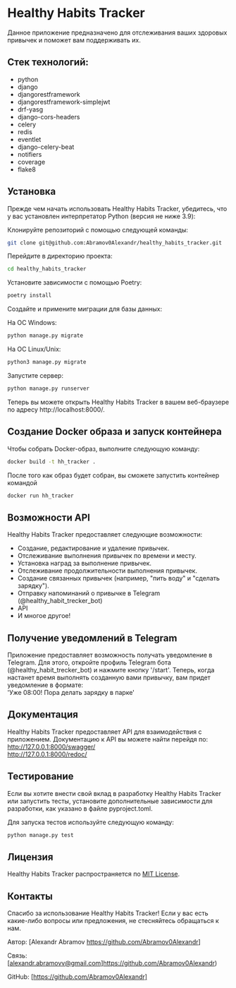 # Healthy Habits Tracker

Данное приложение предназначено для отслеживания ваших здоровых привычек и поможет вам поддерживать их.


## Стек технологий:
   - python
   - django
   - djangorestframework
   - djangorestframework-simplejwt
   - drf-yasg
   - django-cors-headers
   - celery
   - redis
   - eventlet
   - django-celery-beat
   - notifiers
   - coverage
   - flake8


## Установка
Прежде чем начать использовать Healthy Habits Tracker, убедитесь, что у вас установлен 
интерпретатор Python (версия не ниже 3.9):

Клонируйте репозиторий с помощью следующей команды:
   ```bash
   git clone git@github.com:Abramov0Alexandr/healthy_habits_tracker.git
   ```

Перейдите в директорию проекта:
   ```bash
   cd healthy_habits_tracker
   ```

Установите зависимости с помощью Poetry:

   ```bash
   poetry install
   ```

Создайте и примените миграции для базы данных:

На ОС Windows:
   ```bash
   python manage.py migrate
   ```

На ОС Linux/Unix:

   ```bash
   python3 manage.py migrate
   ```

Запустите сервер:
   ```bash
   python manage.py runserver
   ```

Теперь вы можете открыть Healthy Habits Tracker в вашем веб-браузере по адресу http://localhost:8000/.


## Создание Docker образа и запуск контейнера
Чтобы собрать Docker-образ, выполните следующую команду:
   ```bash
  docker build -t hh_tracker .
   ```

После того как образ будет собран, вы сможете запустить контейнер командой
   ```bash
  docker run hh_tracker
   ```

## Возможности API
Healthy Habits Tracker предоставляет следующие возможности:

- Создание, редактирование и удаление привычек.
- Отслеживание выполнения привычек по времени и месту.
- Установка наград за выполнение привычек.
- Отслеживание продолжительности выполнения привычек.
- Создание связанных привычек (например, "пить воду" и "сделать зарядку").
- Отправку напоминаний о привычке в Telegram (@healthy_habit_trecker_bot)
- API
- И многое другое!

## Получение уведомлений в Telegram
Приложение предоставляет возможность получать уведомление в Telegram.
Для этого, откройте профиль Telegram бота (@healthy_habit_trecker_bot) и нажмите кнопку '/start'.
Теперь, когда настанет время выполнять созданную вами привычку, вам придет уведомление в формате: <br>
'Уже 08:00! Пора делать зарядку в парке'

## Документация
Healthy Habits Tracker предоставляет API для взаимодействия с приложением. Документацию к API вы можете найти перейдя по:<br>
http://127.0.0.1:8000/swagger/ <br>
http://127.0.0.1:8000/redoc/

## Тестирование
Если вы хотите внести свой вклад в разработку Healthy Habits Tracker или запустить тесты, установите дополнительные зависимости для разработки, как указано в файле pyproject.toml.

Для запуска тестов используйте следующую команду:

   ```bash
   python manage.py test
   ```

## Лицензия
Healthy Habits Tracker распространяется по [MIT License](https://opensource.org/licenses/MIT).

## Контакты

Спасибо за использование Healthy Habits Tracker! Если у вас есть какие-либо вопросы или предложения, не стесняйтесь обращаться к нам.

Автор: [Alexandr Abramov <https://github.com/Abramov0Alexandr>]

Связь: [alexandr.abramovv@gmail.com]https://github.com/Abramov0Alexandr)

GitHub: [https://github.com/Abramov0Alexandr]

